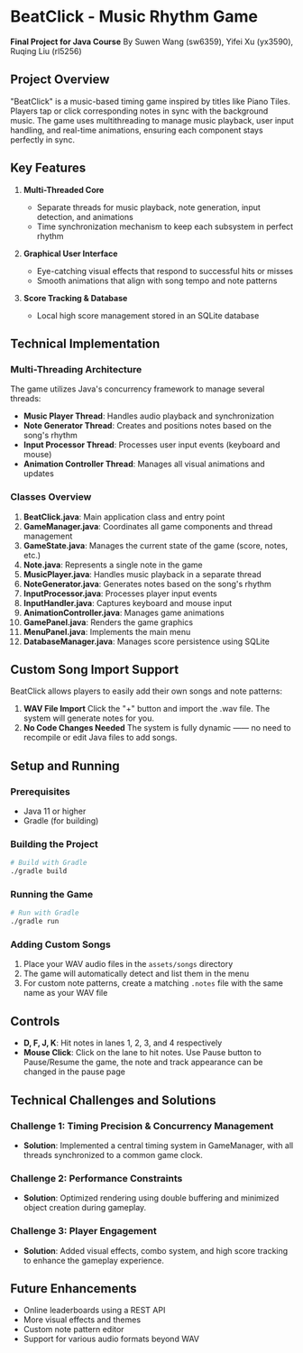 # BeatClick - Music Rhythm Game

**Final Project for Java Course**
By Suwen Wang (sw6359), Yifei Xu (yx3590), Ruqing Liu (rl5256)

## Project Overview

"BeatClick" is a music-based timing game inspired by titles like Piano Tiles. Players tap or click corresponding notes in sync with the background music. The game uses multithreading to manage music playback, user input handling, and real-time animations, ensuring each component stays perfectly in sync.

## Key Features

1. **Multi-Threaded Core**

   * Separate threads for music playback, note generation, input detection, and animations
   * Time synchronization mechanism to keep each subsystem in perfect rhythm
2. **Graphical User Interface**

   * Eye-catching visual effects that respond to successful hits or misses
   * Smooth animations that align with song tempo and note patterns
3. **Score Tracking & Database**

   * Local high score management stored in an SQLite database

## Technical Implementation

### Multi-Threading Architecture

The game utilizes Java's concurrency framework to manage several threads:

- **Music Player Thread**: Handles audio playback and synchronization
- **Note Generator Thread**: Creates and positions notes based on the song's rhythm
- **Input Processor Thread**: Processes user input events (keyboard and mouse)
- **Animation Controller Thread**: Manages all visual animations and updates

### Classes Overview

1. **BeatClick.java**: Main application class and entry point
2. **GameManager.java**: Coordinates all game components and thread management
3. **GameState.java**: Manages the current state of the game (score, notes, etc.)
4. **Note.java**: Represents a single note in the game
5. **MusicPlayer.java**: Handles music playback in a separate thread
6. **NoteGenerator.java**: Generates notes based on the song's rhythm
7. **InputProcessor.java**: Processes player input events
8. **InputHandler.java**: Captures keyboard and mouse input
9. **AnimationController.java**: Manages game animations
10. **GamePanel.java**: Renders the game graphics
11. **MenuPanel.java**: Implements the main menu
12. **DatabaseManager.java**: Manages score persistence using SQLite

## Custom Song Import Support

BeatClick allows players to easily add their own songs and note patterns:

1. **WAV File Import**
   Click the "+" button and import the .wav file. The system will generate notes for you.
3. **No Code Changes Needed**
   The system is fully dynamic —— no need to recompile or edit Java files to add songs.

## Setup and Running

### Prerequisites

- Java 11 or higher
- Gradle (for building)

### Building the Project

```bash
# Build with Gradle
./gradle build
```

### Running the Game

```bash
# Run with Gradle
./gradle run
```

### Adding Custom Songs

1. Place your WAV audio files in the `assets/songs` directory
2. The game will automatically detect and list them in the menu
3. For custom note patterns, create a matching `.notes` file with the same name as your WAV file

## Controls

- **D, F, J, K**: Hit notes in lanes 1, 2, 3, and 4 respectively
- **Mouse Click**: Click on the lane to hit notes. Use Pause button to Pause/Resume the game, the note and track appearance can be changed in the pause page

## Technical Challenges and Solutions

### Challenge 1: Timing Precision & Concurrency Management

- **Solution**: Implemented a central timing system in GameManager, with all threads synchronized to a common game clock.

### Challenge 2: Performance Constraints

- **Solution**: Optimized rendering using double buffering and minimized object creation during gameplay.

### Challenge 3: Player Engagement

- **Solution**: Added visual effects, combo system, and high score tracking to enhance the gameplay experience.

## Future Enhancements

- Online leaderboards using a REST API
- More visual effects and themes
- Custom note pattern editor
- Support for various audio formats beyond WAV
